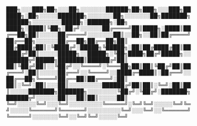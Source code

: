 ███╗░░░███╗██╗░░░██╗░░░░░░░██████╗██╗███╗░░░███╗██████╗░██╗░░░░░███████╗░░░░░░░██╗░░░░░░░██╗███████╗██████╗░░░░░░░░█████╗░██████╗░██╗  
████╗░████║╚██╗░██╔╝░░░░░░██╔════╝██║████╗░████║██╔══██╗██║░░░░░██╔════╝░░░░░░░██║░░██╗░░██║██╔════╝██╔══██╗░░░░░░██╔══██╗██╔══██╗██║  
██╔████╔██║░╚████╔╝░█████╗╚█████╗░██║██╔████╔██║██████╔╝██║░░░░░█████╗░░█████╗░╚██╗████╗██╔╝█████╗░░██████╦╝█████╗███████║██████╔╝██║  
██║╚██╔╝██║░░╚██╔╝░░╚════╝░╚═══██╗██║██║╚██╔╝██║██╔═══╝░██║░░░░░██╔══╝░░╚════╝░░████╔═████║░██╔══╝░░██╔══██╗╚════╝██╔══██║██╔═══╝░██║  
██║░╚═╝░██║░░░██║░░░░░░░░░██████╔╝██║██║░╚═╝░██║██║░░░░░███████╗███████╗░░░░░░░░╚██╔╝░╚██╔╝░███████╗██████╦╝░░░░░░██║░░██║██║░░░░░██║  
╚═╝░░░░░╚═╝░░░╚═╝░░░░░░░░░╚═════╝░╚═╝╚═╝░░░░░╚═╝╚═╝░░░░░╚══════╝╚══════╝░░░░░░░░░╚═╝░░░╚═╝░░╚══════╝╚═════╝░░░░░░░╚═╝░░╚═╝╚═╝░░░░░╚═╝  


